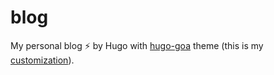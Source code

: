 # blog

My personal blog ⚡️ by Hugo with [hugo-goa](https://github.com/shenoybr/hugo-goa) theme (this is my [customization](https://github.com/marcopacini/hugo-goa)).
